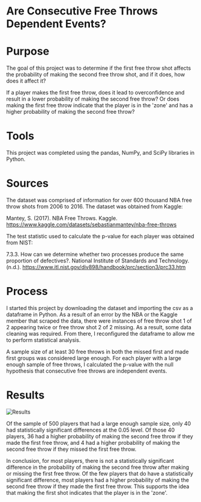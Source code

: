 # Are Consecutive Free Throws Dependent Events?

# Purpose
The goal of this project was to determine if the first free throw shot affects the probability of making the second free throw shot, and if it does, how does it affect it?

If a player makes the first free throw, does it lead to overconfidence and result in a lower probability of making the second free throw? Or does making the first free throw indicate that the player is in the 'zone' and has a higher probability of making the second free throw?

# Tools
This project was completed using the pandas, NumPy, and SciPy libraries in Python.

# Sources
The dataset was comprised of information for over 600 thousand NBA free throw shots from 2006 to 2016. The dataset was obtained from Kaggle:

Mantey, S. (2017). NBA Free Throws. Kaggle. https://www.kaggle.com/datasets/sebastianmantey/nba-free-throws 


The test statistic used to calculate the p-value for each player was obtained from NIST:

7.3.3. How can we determine whether two processes produce the same proportion of defectives?. National Institute of Standards and Technology. 
(n.d.). https://www.itl.nist.gov/div898/handbook/prc/section3/prc33.htm 

# Process
I started this project by downloading the dataset and importing the csv as a dataframe in Python. As a result of an error by the NBA or the Kaggle member that scraped the data, there were instances of free throw shot 1 of 2 appearing twice or free throw shot 2 of 2 missing. As a result, some data cleaning was required. From there, I reconfigured the dataframe to allow me to perform statistical analysis. 

A sample size of at least 30 free throws in both the missed first and made first groups was considered large enough. For each player with a large enough sample of free throws, I calculated the p-value with the null hypothesis that consecutive free throws are independent events.

# Results
![Results](https://github.com/CurtisBender/Free-Throws/assets/143849290/d17adf33-df97-450b-9ff7-a34937f0ba2b)

Of the sample of 500 players that had a large enough sample size, only 40 had statistically significant differences at the 0.05 level. Of those 40 players, 36 had a higher probability of making the second free throw if they made the first free throw, and 4 had a higher probability of making the second free throw if they missed the first free throw.

In conclusion, for most players, there is not a statistically significant difference in the probability of making the second free throw after making or missing the first free throw. Of the few players that do have a statistically significant difference, most players had a higher probability of making the second free throw if they made the first free throw. This supports the idea that making the first shot indicates that the player is in the 'zone'.
